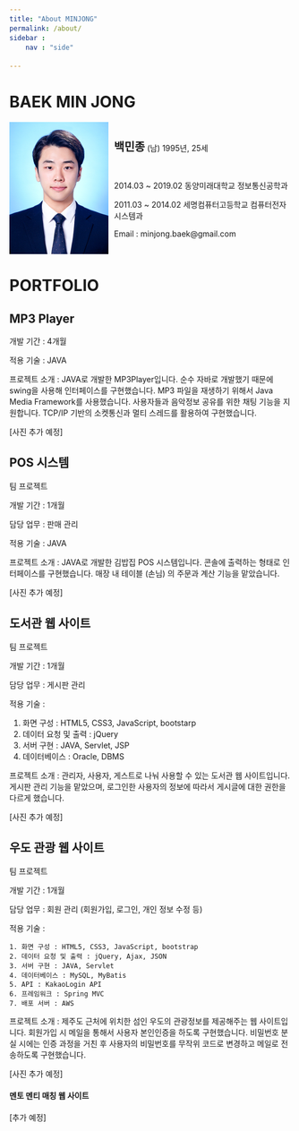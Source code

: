 ```yaml
---
title: "About MINJONG"
permalink: /about/
sidebar : 
    nav : "side"

---
```






# BAEK MIN JONG

<div>
    <img src="/assets/images/posts/about/bio-photo12.jpg" style="zoom:50%; display: inline-block; float: left" />
    <div style="height: 236px; display: flex; align-items: center; font-size:14px;">
        <div style="margin-left: 10px;">
            <p><span style="font-size: 20px; font-weight: bold">백민종</span> (남) 1995년, 25세</p><br>
            <p>2014.03 ~ 2019.02 동양미래대학교 정보통신공학과</p>
            <p>2011.03 ~ 2014.02 세명컴퓨터고등학교 컴퓨터전자시스템과</p>
            <p>Email : minjong.baek@gmail.com</p>
        </div>
    </div>
</div>





# PORTFOLIO

## MP3 Player

개발 기간 : 4개월

적용 기술 : JAVA

프로젝트 소개 :
 JAVA로 개발한 MP3Player입니다. 순수 자바로 개발했기 때문에 swing을 사용해 인터페이스를 구현했습니다.
MP3 파일을 재생하기 위해서 Java Media Framework를 사용했습니다.
사용자들과 음악정보 공유를 위한 채팅 기능을 지원합니다. TCP/IP 기반의 소켓통신과 멀티 스레드를 활용하여 구현했습니다.



[사진 추가 예정]



## POS 시스템 

팀 프로젝트

개발 기간 : 1개월

담당 업무 : 판매 관리

적용 기술 : JAVA

프로젝트 소개 :
JAVA로 개발한 김밥집 POS 시스템입니다. 콘솔에 출력하는 형태로 인터페이스를 구현했습니다.
매장 내 테이블 (손님) 의 주문과 계산 기능을 맡았습니다.



[사진 추가 예정]



## 도서관 웹 사이트

팀 프로젝트

개발 기간 : 1개월

담당 업무 : 게시판 관리

적용 기술 :

1. 화면 구성 : HTML5, CSS3, JavaScript, bootstarp
2. 데이터 요청 및 출력 : jQuery
3. 서버 구현 : JAVA, Servlet, JSP
4. 데이터베이스 : Oracle, DBMS

프로젝트 소개 :
관리자, 사용자, 게스트로 나눠 사용할 수 있는 도서관 웹 사이트입니다. 게시판 관리 기능을 맡았으며, 로그인한 사용자의 정보에 따라서 게시글에 대한 권한을 다르게 했습니다.



[사진 추가 예정]



## 우도 관광 웹 사이트

팀 프로젝트

개발 기간 : 1개월

담당 업무 : 회원 관리 (회원가입, 로그인, 개인 정보 수정 등)

적용 기술 :

	1. 화면 구성 : HTML5, CSS3, JavaScript, bootstrap
 	2. 데이터 요청 및 출력 : jQuery, Ajax, JSON
 	3. 서버 구현 : JAVA, Servlet
 	4. 데이터베이스 : MySQL, MyBatis
 	5. API : KakaoLogin API
 	6. 프레임워크 : Spring MVC
 	7. 배포 서버 : AWS

프로젝트 소개 :
제주도 근처에 위치한 섬인 우도의 관광정보를 제공해주는 웹 사이트입니다. 회원가입 시 메일을 통해서 사용자 본인인증을 하도록 구현했습니다.
비밀번호 분실 시에는 인증 과정을 거친 후 사용자의 비밀번호를 무작위 코드로 변경하고 메일로 전송하도록 구현했습니다. 



[사진 추가 예정]



#### 멘토 멘티 매칭 웹 사이트



[추가 예정]